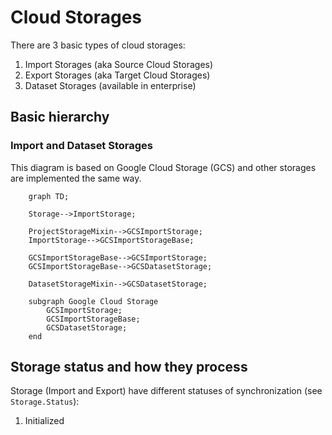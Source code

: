 # Cloud Storages

There are 3 basic types of cloud storages:

1. Import Storages (aka Source Cloud Storages)
2. Export Storages (aka Target Cloud Storages)
3. Dataset Storages (available in enterprise)

## Basic hierarchy 

### Import and Dataset Storages 
 
This diagram is based on Google Cloud Storage (GCS) and other storages are implemented the same way.
  
```mermaid
    graph TD;
    
    Storage-->ImportStorage;
    
    ProjectStorageMixin-->GCSImportStorage;
    ImportStorage-->GCSImportStorageBase;

    GCSImportStorageBase-->GCSImportStorage; 
    GCSImportStorageBase-->GCSDatasetStorage;

    DatasetStorageMixin-->GCSDatasetStorage;

    subgraph Google Cloud Storage
        GCSImportStorage;
        GCSImportStorageBase;
        GCSDatasetStorage;
    end
```

## Storage status and how they process 

Storage (Import and Export) have different statuses of synchronization (see `Storage.Status`):

1. Initialized
2. Queued
3. In progress
4. Failed
5. Completed

### Expected and unexpected sync terminations

All these states are presented in opensource and enterprise editions for code compatibility. Status processing might be tricky, especially in cases when sync process was killed unexpectedly. There are typical situations when this happens: 

1. An exception occurred, it's a soft termination and in this case the sync job has `Failed` status. 
2. OOM error happened => RQ worker job was killed =>  `storage_background_failure` wasn't called.
3. RQ workers were redeployed => `storage_background_failure` wasn't called.
4. RQ workers were killed manually => `storage_background_failure` wasn't called.
5. Job was removed from RQ Queue => it's not a failure, but we need to update storage status somehow. 

To process these cases correctly, we have to check all these conditions in `ensure_job_and_storage_status` when Storage list API is retrieved. 